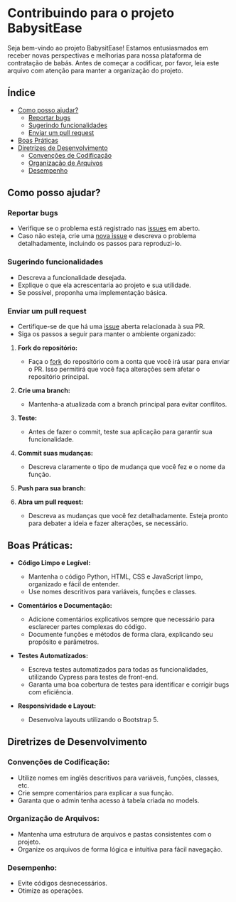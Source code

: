 # Contribuindo para o projeto BabysitEase

Seja bem-vindo ao projeto BabysitEase! Estamos entusiasmados em receber novas perspectivas e melhorias para nossa plataforma de contratação de babás. Antes de começar a codificar, por favor, leia este arquivo com atenção para manter a organização do projeto.

## Índice

- [Como posso ajudar?](#como-posso-ajudar)
  - [Reportar bugs](#reportar-bugs)
  - [Sugerindo funcionalidades](#sugerindo-funcionalidades)
  - [Enviar um pull request](#enviar-um-pull-request)
- [Boas Práticas](#boas-práticas)
- [Diretrizes de Desenvolvimento](#diretrizes-de-desenvolvimento)
  - [Convenções de Codificação](#convenções-de-codificação)
  - [Organização de Arquivos](#organização-de-arquivos)
  - [Desempenho](#desempenho)

## Como posso ajudar?

### Reportar bugs

* Verifique se o problema está registrado nas [issues](https://github.com/mesa-6/BabysitEase/issues) em aberto.
* Caso não esteja, crie uma [nova issue](https://github.com/mesa-6/BabysitEase/issues/new/choose) e descreva o problema detalhadamente, incluindo os passos para reproduzi-lo.

### Sugerindo funcionalidades

* Descreva a funcionalidade desejada.
* Explique o que ela acrescentaria ao projeto e sua utilidade.
* Se possível, proponha uma implementação básica.

### Enviar um pull request

* Certifique-se de que há uma [issue](https://github.com/mesa-6/BabysitEase/issues) aberta relacionada à sua PR.
* Siga os passos a seguir para manter o ambiente organizado:

1. **Fork do repositório:**
    - Faça o [fork](https://docs.github.com/pt/pull-requests/collaborating-with-pull-requests/working-with-forks/about-forks) do repositório com a conta que você irá usar para enviar o PR. Isso permitirá que você faça alterações sem afetar o repositório principal.

2. **Crie uma branch:**
    - Mantenha-a atualizada com a branch principal para evitar conflitos.

3. **Teste:**
    - Antes de fazer o commit, teste sua aplicação para garantir sua funcionalidade.

4. **Commit suas mudanças:**
    - Descreva claramente o tipo de mudança que você fez e o nome da função.

5. **Push para sua branch:**

6. **Abra um pull request:**
    - Descreva as mudanças que você fez detalhadamente. Esteja pronto para debater a ideia e fazer alterações, se necessário.

## Boas Práticas:

- **Código Limpo e Legível:**
  - Mantenha o código Python, HTML, CSS e JavaScript limpo, organizado e fácil de entender.
  - Use nomes descritivos para variáveis, funções e classes.

- **Comentários e Documentação:**
  - Adicione comentários explicativos sempre que necessário para esclarecer partes complexas do código.
  - Documente funções e métodos de forma clara, explicando seu propósito e parâmetros.

- **Testes Automatizados:**
  - Escreva testes automatizados para todas as funcionalidades, utilizando Cypress para testes de front-end.
  - Garanta uma boa cobertura de testes para identificar e corrigir bugs com eficiência.

- **Responsividade e Layout:**
  - Desenvolva layouts utilizando o Bootstrap 5.

## Diretrizes de Desenvolvimento

### Convenções de Codificação:

* Utilize nomes em inglês descritivos para variáveis, funções, classes, etc.
* Crie sempre comentários para explicar a sua função.
* Garanta que o admin tenha acesso à tabela criada no models.

### Organização de Arquivos:

* Mantenha uma estrutura de arquivos e pastas consistentes com o projeto.
* Organize os arquivos de forma lógica e intuitiva para fácil navegação.

### Desempenho:

* Evite códigos desnecessários.
* Otimize as operações.
